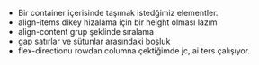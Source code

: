 - Bir container içerisinde taşımak istedğimiz elementler.
- align-items dikey hizalama için bir height olması lazım
- align-content grup şeklinde sıralama
- gap satırlar ve sütunlar arasındaki boşluk
- flex-directionu rowdan columna çektiğimde jc, ai ters çalışıyor.